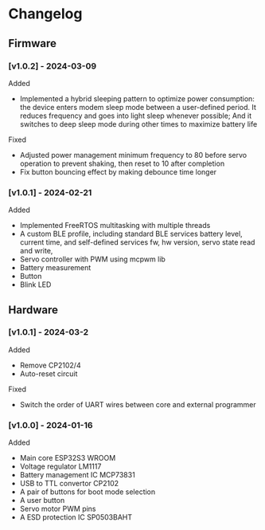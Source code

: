 # Changelog

## Firmware
### [v1.0.2] - 2024-03-09
Added
- Implemented a hybrid sleeping pattern to optimize power consumption: the device enters modem sleep mode between a user-defined period. It reduces frequency and goes into light sleep whenever possible; And it switches to deep sleep mode during other times to maximize battery life

Fixed
- Adjusted power management minimum frequency to 80 before servo operation to prevent shaking, then reset to 10 after completion
- Fix button bouncing effect by making debounce time longer

### [v1.0.1] - 2024-02-21
Added
- Implemented FreeRTOS multitasking with multiple threads
- A custom BLE profile, including standard BLE services battery level, current time, and self-defined services fw, hw version, servo state read and write, 
- Servo controller with PWM using mcpwm lib
- Battery measurement
- Button 
- Blink LED 

## Hardware
### [v1.0.1] - 2024-03-2
Added
- Remove CP2102/4
- Auto-reset circuit

Fixed
- Switch the order of UART wires between core and external programmer

### [v1.0.0] - 2024-01-16
Added
- Main core ESP32S3 WROOM 
- Voltage regulator LM1117
- Battery management IC MCP73831
- USB to TTL convertor CP2102
- A pair of buttons for boot mode selection
- A user button 
- Servo motor PWM pins
- A ESD protection IC SP0503BAHT

